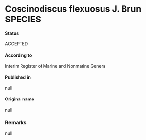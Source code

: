 Coscinodiscus flexuosus J. Brun SPECIES
=======

#### Status
ACCEPTED

#### According to
Interim Register of Marine and Nonmarine Genera

#### Published in
null

#### Original name
null

### Remarks
null